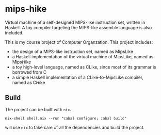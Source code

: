 # mips-hike
 Virtual machine of a self-designed MIPS-like instruction set, written in Haskell. A toy compiler targeting the MIPS-like assemble language is also included.

 This is my course project of Computer Organzation. This project includes:
 - the design of a MIPS-like instruction set, named as MipsLike
 - a Haskell implementation of the virtual machine of MipsLike, named as Mips*H*ike
 - a toy high-level language, named as CLike, since most of its grammar is borrowed from C
 - a simple Haskell implementation of a CLike-to-MipsLike compiler, named as C*H*ike

## Build

The project can be built with `nix`.

```
nix-shell shell.nix --run "cabal configure; cabal build"
```
will use `nix` to take care of all the dependencies and build the project.
